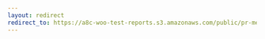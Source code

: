 ```yaml
---
layout: redirect
redirect_to: https://a8c-woo-test-reports.s3.amazonaws.com/public/pr-merge/43081/api/index.html
---
```

